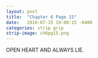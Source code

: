 ```yaml
---
layout: post
title:  "Chapter 6 Page 15"
date:   2016-07-15 19:00:15 -0400
categories: strip grip
strip-image: ch6pg15.png
---
```

OPEN HEART AND ALWAYS LIE.   
